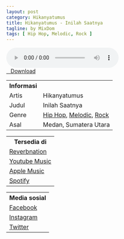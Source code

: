 ```yaml
---
layout: post
category: Hikanyatumus
title: Hikanyatumus - Inilah Saatnya
tagline: by MixDom
tags: [ Hip Hop, Melodic, Rock ]
---
```


<audio class='js-player' style="--plyr-color-main: #212121;" controls>
<source src="https://drive.google.com/uc?authuser=0&id=105KbxSPP858aQ-kGuVh9Xegj5pj-OBGx&export=download" type="audio/mp3">
</audio>

<!--more-->

<div class="post-button text-center">
<a target="_blank" class="btn" href="https://drive.google.com/uc?authuser=0&id=105KbxSPP858aQ-kGuVh9Xegj5pj-OBGx&export=download">
<i class="fa fa-caret-down" aria-hidden="true"></i>&nbsp; &nbsp;Download
</a>
</div>

<table>
<tr>
<th>Informasi</th>
<th></th>
</tr>
<tr>
<td>Artis</td>
<td>Hikanyatumus</td>
</tr>
<tr>
<td>Judul</td>
<td>Inilah Saatnya</td>
</tr>
<tr>
<td>Genre</td>
<td><a href="/musik/tag/#/Hip%20Hop">Hip Hop</a>, <a href="/musik/tag/#/Melodic">Melodic</a>, <a href="/musik/tag/#/Rock">Rock</a></td>
</tr>
<tr>
<td>Asal</td>
<td>Medan, Sumatera Utara</td>
</tr>
</table>

<table>
<tr>
<th>Tersedia di</th>
</tr>
<tr>
<td><a href="https://www.reverbnation.com/hikanyatumus" target="_blank">Reverbnation</a></td>
</tr>
<tr>
<td><a href="https://music.youtube.com/watch?v=jl8wLJgYmdE" target="_blank">Youtube Music</a></td>
</tr>
<tr>
<td><a href="https://music.apple.com/id/album/hikanyatumus-single/1652629639" target="_blank">Apple Music</a></td>
</tr>
<tr>
<td><a href="https://open.spotify.com/album/07AITF8PuPuXTSD1V9R9XW" target="_blank">Spotify</a></td>
</tr>
</table>

<table>
<tr>
<th>Media sosial</th>
</tr>
<tr>
<td><a href="https://facebook.com/Hikanyatumus.ID" target="_blank">Facebook</a></td>
</tr>
<tr>
<td><a href="https://instagram.com/hikanyatumusofficial" target="_blank">Instagram</a></td>
</tr>
<tr>
<td><a href="https://twitter.com/hikanyatumus" target="_blank">Twitter</a></td>
</tr>
</table>
